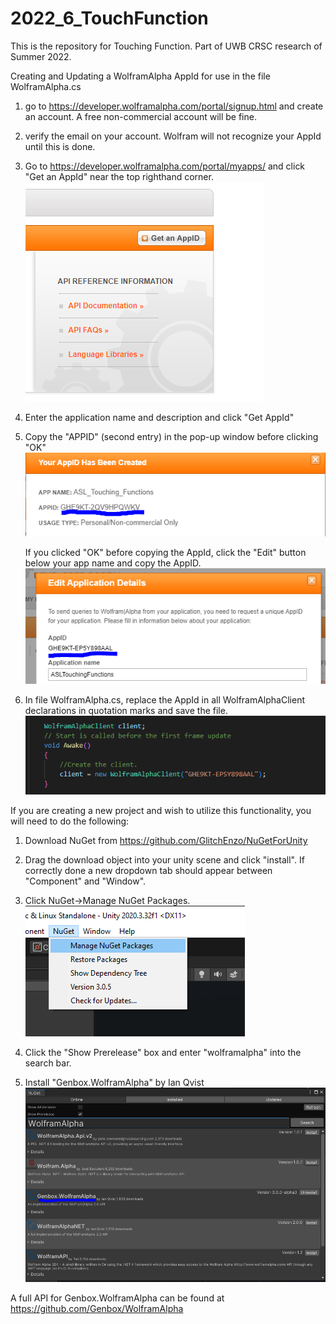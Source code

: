 # 2022_6_TouchFunction

This is the repository for Touching Function.
Part of UWB CRSC research of Summer 2022.


Creating and Updating a WolframAlpha AppId for use in the file WolframAlpha.cs

1. go to https://developer.wolframalpha.com/portal/signup.html and create an account. A free non-commercial account will be fine.
2. verify the email on your account. Wolfram will not recognize your AppId until this is done.
3. Go to https://developer.wolframalpha.com/portal/myapps/ and click "Get an AppId" near the top righthand corner.
 ![image](https://github.com/UWB-ARSandbox/2022_6_TouchFunction/blob/main/README%20Pictures/Pic1.PNG)
 
4. Enter the application name and description and click "Get AppId"
5. Copy the "APPID" (second entry) in the pop-up window before clicking "OK"
 ![image](https://github.com/UWB-ARSandbox/2022_6_TouchFunction/blob/main/README%20Pictures/Pic3.PNG)
 
	If you clicked "OK" before copying the AppId, click the "Edit" button below your app name and copy the AppID. 
 ![image](https://github.com/UWB-ARSandbox/2022_6_TouchFunction/blob/main/README%20Pictures/Pic4.PNG)
 
6. In file WolframAlpha.cs, replace the AppId in all WolframAlphaClient declarations in quotation marks and save the file. 
 ![image](https://github.com/UWB-ARSandbox/2022_6_TouchFunction/blob/main/README%20Pictures/Pic5.PNG)
 
 
If you are creating a new project and wish to utilize this functionality, you will need to do the following:

1. Download NuGet from https://github.com/GlitchEnzo/NuGetForUnity
2. Drag the download object into your unity scene and click "install". If correctly done a new dropdown tab should appear between "Component" and "Window".
3. Click NuGet->Manage NuGet Packages.                                                                                 
 ![image](https://github.com/UWB-ARSandbox/2022_6_TouchFunction/blob/main/README%20Pictures/Pic6.png)
 
4. Click the "Show Prerelease" box and enter "wolframalpha" into the search bar. 
5. Install "Genbox.WolframAlpha" by Ian Qvist 
 ![image](https://github.com/UWB-ARSandbox/2022_6_TouchFunction/blob/main/README%20Pictures/Pic7.PNG)
 
A full API for Genbox.WolframAlpha can be found at https://github.com/Genbox/WolframAlpha
